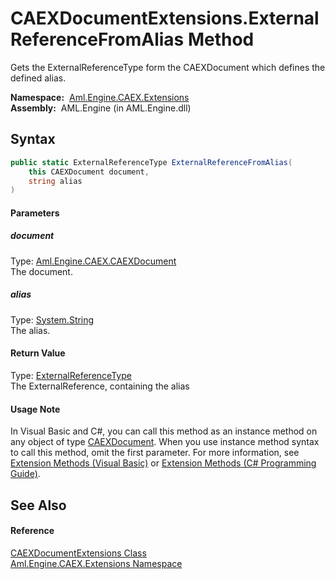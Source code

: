 CAEXDocumentExtensions.ExternalReferenceFromAlias Method
========================================================
Gets the ExternalReferenceType form the CAEXDocument which defines the defined alias.

  **Namespace:**  [Aml.Engine.CAEX.Extensions][1]  
  **Assembly:**  AML.Engine (in AML.Engine.dll)

Syntax
------

```csharp
public static ExternalReferenceType ExternalReferenceFromAlias(
	this CAEXDocument document,
	string alias
)
```

#### Parameters

##### *document*
Type: [Aml.Engine.CAEX.CAEXDocument][2]  
The document.

##### *alias*
Type: [System.String][3]  
The alias.

#### Return Value
Type: [ExternalReferenceType][4]  
The ExternalReference, containing the alias
#### Usage Note
In Visual Basic and C#, you can call this method as an instance method on any object of type [CAEXDocument][2]. When you use instance method syntax to call this method, omit the first parameter. For more information, see [Extension Methods (Visual Basic)][5] or [Extension Methods (C# Programming Guide)][6].

See Also
--------

#### Reference
[CAEXDocumentExtensions Class][7]  
[Aml.Engine.CAEX.Extensions Namespace][1]  

[1]: ../README.md
[2]: ../../Aml.Engine.CAEX/CAEXDocument/README.md
[3]: https://docs.microsoft.com/dotnet/api/system.string
[4]: ../../Aml.Engine.CAEX/ExternalReferenceType/README.md
[5]: https://docs.microsoft.com/dotnet/visual-basic/programming-guide/language-features/procedures/extension-methods
[6]: https://docs.microsoft.com/dotnet/csharp/programming-guide/classes-and-structs/extension-methods
[7]: README.md
[8]: https://www.automationml.org
[9]: ../../icons/logoShade.png